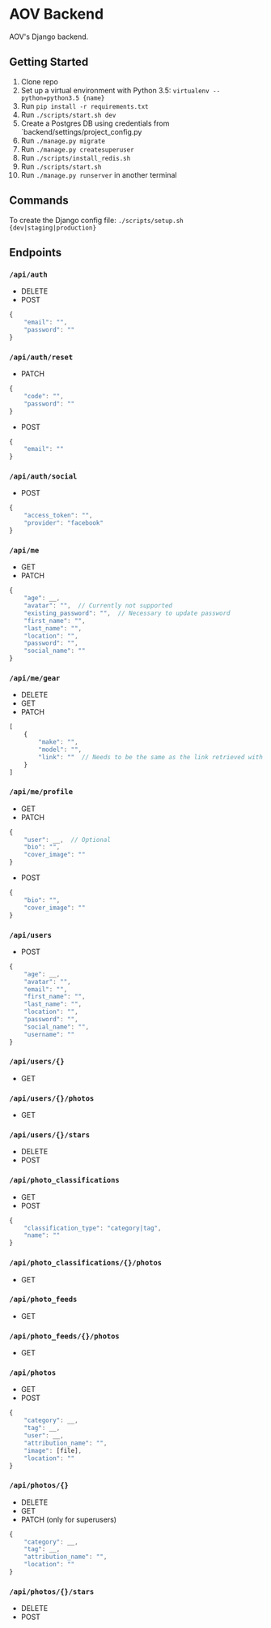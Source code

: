 # AOV Backend
AOV's Django backend.

## Getting Started
1. Clone repo
2. Set up a virtual environment with Python 3.5: `virtualenv --python=python3.5 {name}`
3. Run `pip install -r requirements.txt`
4. Run `./scripts/start.sh dev`
5. Create a Postgres DB using credentials from `backend/settings/project_config.py
6. Run `./manage.py migrate`
7. Run `./manage.py createsuperuser`
8. Run `./scripts/install_redis.sh`
9. Run `./scripts/start.sh`
10. Run `./manage.py runserver` in another terminal

## Commands
To create the Django config file: `./scripts/setup.sh {dev|staging|production}`

## Endpoints
### `/api/auth`
* DELETE
* POST 
```javascript
{
    "email": "",
    "password": ""
}
````

### `/api/auth/reset`
* PATCH
```javascript
{
    "code": "",
    "password": ""
}
```
* POST
```javascript
{
    "email": ""
}
```

### `/api/auth/social`
* POST
```javascript
{
    "access_token": "",
    "provider": "facebook"
}
```

### `/api/me`
* GET
* PATCH
```javascript
{
    "age": __,
    "avatar": "",  // Currently not supported
    "existing_password": "",  // Necessary to update password
    "first_name": "",
    "last_name": "",
    "location": "",
    "password": "",
    "social_name": ""
}
```

### `/api/me/gear`
* DELETE
* GET
* PATCH
```javascript
[
    {
        "make": "",
        "model": "",
        "link": ""  // Needs to be the same as the link retrieved with GET otherwise request will fail
    }
]
```

### `/api/me/profile`
* GET
* PATCH
```javascript
{
    "user": __,  // Optional
    "bio": "",
    "cover_image": ""
}
```
* POST
```javascript
{
    "bio": "",
    "cover_image": ""
}
```

### `/api/users`
* POST
```javascript
{
    "age": __,
    "avatar": "",
    "email": "",
    "first_name": "",
    "last_name": "",
    "location": "",
    "password": "",
    "social_name": "",
    "username": ""
}
```

### `/api/users/{}`
* GET

### `/api/users/{}/photos`
* GET

### `/api/users/{}/stars`
* DELETE
* POST

### `/api/photo_classifications`
* GET
* POST
```javascript
{
    "classification_type": "category|tag",
    "name": ""
}
```

### `/api/photo_classifications/{}/photos`
* GET

### `/api/photo_feeds`
* GET

### `/api/photo_feeds/{}/photos`
* GET

### `/api/photos`
* GET
* POST
```javascript
{
    "category": __,
    "tag": __,
    "user": __,
    "attribution_name": "",
    "image": [file],
    "location": ""
}
```

### `/api/photos/{}`
* DELETE
* GET
* PATCH (only for superusers)
```javascript
{
    "category": __,
    "tag": __,
    "attribution_name": "",
    "location": ""
}
```

### `/api/photos/{}/stars`
* DELETE
* POST